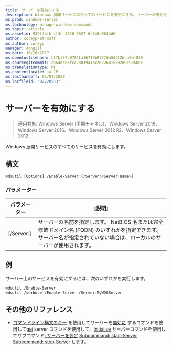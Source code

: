 ```yaml
---
title: サーバーを有効にする
description: Windows 展開サービスのすべてのサービスを有効にする、サーバーの有効化に関するリファレンストピックです。
ms.prod: windows-server
ms.technology: manage-windows-commands
ms.topic: article
ms.assetid: 939ffbfb-cf3c-4310-9627-6e7e0c0644d6
author: coreyp-at-msft
ms.author: coreyp
manager: dongill
ms.date: 10/16/2017
ms.openlocfilehash: bf7bf57c0784fa16719b9f77da50212bca0ef850
ms.sourcegitcommit: ab64dc83fca28039416c26226815502d0193500c
ms.translationtype: MT
ms.contentlocale: ja-JP
ms.lasthandoff: 05/01/2020
ms.locfileid: "82720933"
---
```

# <a name="enable-server"></a>サーバーを有効にする

> 適用対象: Windows Server (半期チャネル)、Windows Server 2019、Windows Server 2016、Windows Server 2012 R2、Windows Server 2012

Windows 展開サービスのすべてのサービスを有効にします。

## <a name="syntax"></a>構文
```
wdsutil [Options] /Enable-Server [/Server:<Server name>]
```
### <a name="parameters"></a>パラメーター
|パラメーター|[説明]|
|-------|--------|
|[/Server:<Server name>]|サーバーの名前を指定します。 NetBIOS 名または完全修飾ドメイン名 (FQDN) のいずれかを指定できます。 サーバー名が指定されていない場合は、ローカルのサーバーが使用されます。|
## <a name="examples"></a>例
サーバー上のサービスを有効にするには、次のいずれかを実行します。
```
wdsutil /Enable-Server
wdsutil /verbose /Enable-Server /Server:MyWDSServer
```
## <a name="additional-references"></a>その他のリファレンス
- [コマンドライン構文のキー](command-line-syntax-key.md)
を使用してサーバーを[無効に](using-the-disable-server-command.md)
するコマンドを使用して[get](using-the-get-server-command.md)
server コマンドを使用して、[Initialize](using-the-initialize-server-command.md)
サーバーコマンドを使用してサブコマンド[: サーバーを](the-uninitialize-server-option.md)[設定](subcommand-set-server.md)
[Subcommand: start-Server](subcommand-start-server.md)
[Subcommand: stop-Server](subcommand-stop-server.md)
します。
